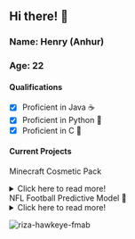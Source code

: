 ## Hi there! :wave:

### Name: Henry (Anhur)
### Age: 22

#### Qualifications
- [x] Proficient in Java ☕
- [x] Proficient in Python 🐍
- [x] Proficient in C 📠

#### Current Projects
Minecraft Cosmetic Pack
<details>
  <summary>Click here to read more!</summary>

  *I've built a few parts of the pack as seen in my repos. I have more plans in the future to incorporate Disguises, Pets and Sprays.*
  
</details>
NFL Football Predictive Model 🏈
<details>
  <summary>Click here to read more!</summary>

  *I am still searching for a predictive model that can handle football stats, I am not at the level where I can build my own. My plan is to find an open source shell of a model than personalize it to fit into what I consider "valuable football stats" when it comes to football. As an example, I have PPG (Points Per Game) weighted at a higher percentage than Turnovers per Game.*
  
</details>

![riza-hawkeye-fmab](https://github.com/henrypetrillo/henrypetrillo/assets/128408264/e13c1f40-4a2a-4f05-bce2-bd370d63741c)
